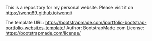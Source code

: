 This is a repository for my personal website.
Please visit it on https://wenq89.github.io/wenqi/

The template URL: https://bootstrapmade.com/iportfolio-bootstrap-portfolio-websites-template/
Author: BootstrapMade.com
License: https://bootstrapmade.com/license/
